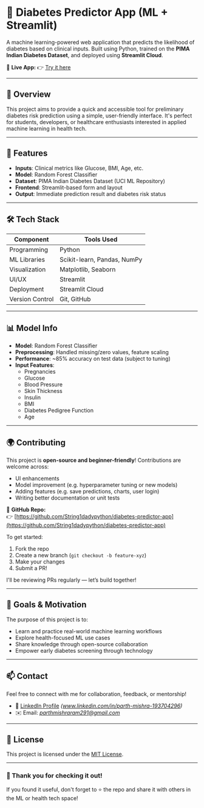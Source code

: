 # 🧠 Diabetes Predictor App (ML + Streamlit)

A machine learning-powered web application that predicts the likelihood of diabetes based on clinical inputs. Built using Python, trained on the **PIMA Indian Diabetes Dataset**, and deployed using **Streamlit Cloud**.

🔗 **Live App:**
👉 [Try it here](https://diabetes-predictor-app-ccig7z4kxqv6w6wkhy6lzb.streamlit.app)

---

## 🚀 Overview

This project aims to provide a quick and accessible tool for preliminary diabetes risk prediction using a simple, user-friendly interface. It's perfect for students, developers, or healthcare enthusiasts interested in applied machine learning in health tech.

---

## 🔬 Features

- **Inputs**: Clinical metrics like Glucose, BMI, Age, etc.
- **Model**: Random Forest Classifier
- **Dataset**: PIMA Indian Diabetes Dataset (UCI ML Repository)
- **Frontend**: Streamlit-based form and layout
- **Output**: Immediate prediction result and diabetes risk status

---

## 🛠 Tech Stack

| Component      | Tools Used                          |
|----------------|-------------------------------------|
| Programming    | Python                              |
| ML Libraries   | Scikit-learn, Pandas, NumPy         |
| Visualization  | Matplotlib, Seaborn                 |
| UI/UX          | Streamlit                           |
| Deployment     | Streamlit Cloud                     |
| Version Control| Git, GitHub                         |

---

## 📊 Model Info

- **Model**: Random Forest Classifier
- **Preprocessing**: Handled missing/zero values, feature scaling
- **Performance**: ~85% accuracy on test data (subject to tuning)
- **Input Features**:  
  - Pregnancies  
  - Glucose  
  - Blood Pressure  
  - Skin Thickness  
  - Insulin  
  - BMI  
  - Diabetes Pedigree Function  
  - Age

---

## 🌍 Contributing

This project is **open-source and beginner-friendly**! Contributions are welcome across:

- UI enhancements
- Model improvement (e.g. hyperparameter tuning or new models)
- Adding features (e.g. save predictions, charts, user login)
- Writing better documentation or unit tests

📂 **GitHub Repo:**  
👉 [https://github.com/String1dadypython/diabetes-predictor-app](https://github.com/String1dadypython/diabetes-predictor-app)

To get started:
1. Fork the repo
2. Create a new branch (`git checkout -b feature-xyz`)
3. Make your changes
4. Submit a PR!

I'll be reviewing PRs regularly — let’s build together!

---

## 🎯 Goals & Motivation

The purpose of this project is to:
- Learn and practice real-world machine learning workflows
- Explore health-focused ML use cases
- Share knowledge through open-source collaboration
- Empower early diabetes screening through technology

---

## 📫 Contact

Feel free to connect with me for collaboration, feedback, or mentorship!

- 💼 [LinkedIn Profile](#) *(www.linkedin.com/in/parth-mishra-193704296)*
- ✉️ Email: *parthmishraram291@gmail.com*

---

## 📜 License

This project is licensed under the [MIT License](LICENSE).

---

### 🙌 Thank you for checking it out!

If you found it useful, don't forget to ⭐ the repo and share it with others in the ML or health tech space!

